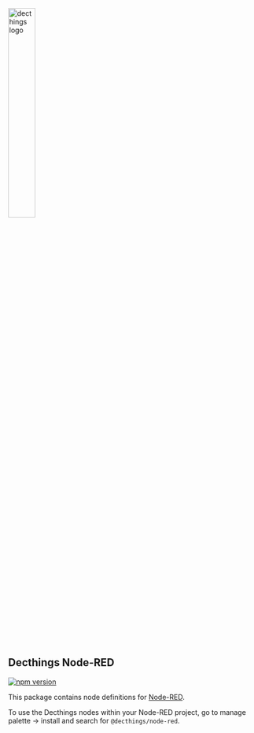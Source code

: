 <img src="https://decthings.com/logo.png" alt="decthings logo" width="33%" />

## Decthings Node-RED

[![npm version](https://badge.fury.io/js/@decthings%2Fnode-red.svg)](https://badge.fury.io/js/@decthings%2Fnode-red)

This package contains node definitions for [Node-RED](https://nodered.org/).

To use the Decthings nodes within your Node-RED project, go to manage palette -> install and search for `@decthings/node-red`.
